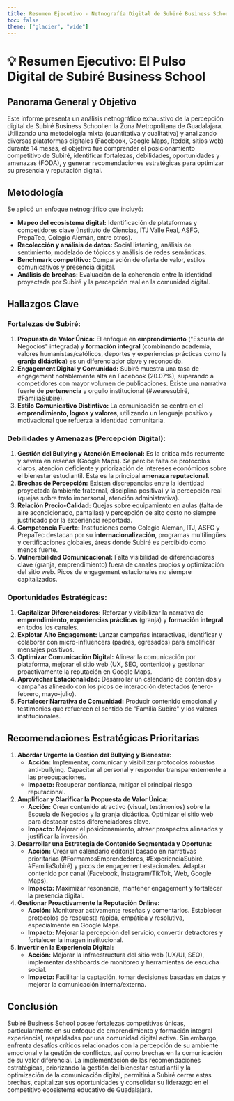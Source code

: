 ```yaml
---
title: Resumen Ejecutivo - Netnografía Digital de Subiré Business School
toc: false
theme: ["glacier", "wide"]
---
```


# 💡 Resumen Ejecutivo: El Pulso Digital de Subiré Business School

## Panorama General y Objetivo

Este informe presenta un análisis netnográfico exhaustivo de la percepción digital de Subiré Business School en la Zona Metropolitana de Guadalajara. Utilizando una metodología mixta (cuantitativa y cualitativa) y analizando diversas plataformas digitales (Facebook, Google Maps, Reddit, sitios web) durante 14 meses, el objetivo fue comprender el posicionamiento competitivo de Subiré, identificar fortalezas, debilidades, oportunidades y amenazas (FODA), y generar recomendaciones estratégicas para optimizar su presencia y reputación digital.

## Metodología

Se aplicó un enfoque netnográfico que incluyó:
- **Mapeo del ecosistema digital:** Identificación de plataformas y competidores clave (Instituto de Ciencias, ITJ Valle Real, ASFG, PrepaTec, Colegio Alemán, entre otros).
- **Recolección y análisis de datos:** Social listening, análisis de sentimiento, modelado de tópicos y análisis de redes semánticas.
- **Benchmark competitivo:** Comparación de oferta de valor, estilos comunicativos y presencia digital.
- **Análisis de brechas:** Evaluación de la coherencia entre la identidad proyectada por Subiré y la percepción real en la comunidad digital.

## Hallazgos Clave

### Fortalezas de Subiré:
1.  **Propuesta de Valor Única:** El enfoque en **emprendimiento** ("Escuela de Negocios" integrada) y **formación integral** (combinando academia, valores humanistas/católicos, deportes y experiencias prácticas como la **granja didáctica**) es un diferenciador clave y reconocido.
2.  **Engagement Digital y Comunidad:** Subiré muestra una tasa de engagement notablemente alta en Facebook (20.07%), superando a competidores con mayor volumen de publicaciones. Existe una narrativa fuerte de **pertenencia** y orgullo institucional (#wearesubiré, #FamiliaSubiré).
3.  **Estilo Comunicativo Distintivo:** La comunicación se centra en el **emprendimiento, logros y valores**, utilizando un lenguaje positivo y motivacional que refuerza la identidad comunitaria.

### Debilidades y Amenazas (Percepción Digital):
1.  **Gestión del Bullying y Atención Emocional:** Es la crítica más recurrente y severa en reseñas (Google Maps). Se percibe falta de protocolos claros, atención deficiente y priorización de intereses económicos sobre el bienestar estudiantil. Esta es la principal **amenaza reputacional**.
2.  **Brechas de Percepción:** Existen discrepancias entre la identidad proyectada (ambiente fraternal, disciplina positiva) y la percepción real (quejas sobre trato impersonal, atención administrativa).
3.  **Relación Precio-Calidad:** Quejas sobre equipamiento en aulas (falta de aire acondicionado, pantallas) y percepción de alto costo no siempre justificado por la experiencia reportada.
4.  **Competencia Fuerte:** Instituciones como Colegio Alemán, ITJ, ASFG y PrepaTec destacan por su **internacionalización**, programas multilingües y certificaciones globales, áreas donde Subiré es percibido como menos fuerte.
5.  **Vulnerabilidad Comunicacional:** Falta visibilidad de diferenciadores clave (granja, emprendimiento) fuera de canales propios y optimización del sitio web. Picos de engagement estacionales no siempre capitalizados.

### Oportunidades Estratégicas:
1.  **Capitalizar Diferenciadores:** Reforzar y visibilizar la narrativa de **emprendimiento**, **experiencias prácticas** (granja) y **formación integral** en todos los canales.
2.  **Explotar Alto Engagement:** Lanzar campañas interactivas, identificar y colaborar con micro-influencers (padres, egresados) para amplificar mensajes positivos.
3.  **Optimizar Comunicación Digital:** Alinear la comunicación por plataforma, mejorar el sitio web (UX, SEO, contenido) y gestionar proactivamente la reputación en Google Maps.
4.  **Aprovechar Estacionalidad:** Desarrollar un calendario de contenidos y campañas alineado con los picos de interacción detectados (enero-febrero, mayo-julio).
5.  **Fortalecer Narrativa de Comunidad:** Producir contenido emocional y testimonios que refuercen el sentido de "Familia Subiré" y los valores institucionales.

## Recomendaciones Estratégicas Prioritarias

1.  **Abordar Urgente la Gestión del Bullying y Bienestar:**
    - **Acción:** Implementar, comunicar y visibilizar protocolos robustos anti-bullying. Capacitar al personal y responder transparentemente a las preocupaciones.
    - **Impacto:** Recuperar confianza, mitigar el principal riesgo reputacional.
2.  **Amplificar y Clarificar la Propuesta de Valor Única:**
    - **Acción:** Crear contenido atractivo (visual, testimonios) sobre la Escuela de Negocios y la granja didáctica. Optimizar el sitio web para destacar estos diferenciadores clave.
    - **Impacto:** Mejorar el posicionamiento, atraer prospectos alineados y justificar la inversión.
3.  **Desarrollar una Estrategia de Contenido Segmentada y Oportuna:**
    - **Acción:** Crear un calendario editorial basado en narrativas prioritarias (#FormamosEmprendedores, #ExperienciaSubiré, #FamiliaSubiré) y picos de engagement estacionales. Adaptar contenido por canal (Facebook, Instagram/TikTok, Web, Google Maps).
    - **Impacto:** Maximizar resonancia, mantener engagement y fortalecer la presencia digital.
4.  **Gestionar Proactivamente la Reputación Online:**
    - **Acción:** Monitorear activamente reseñas y comentarios. Establecer protocolos de respuesta rápida, empática y resolutiva, especialmente en Google Maps.
    - **Impacto:** Mejorar la percepción del servicio, convertir detractores y fortalecer la imagen institucional.
5.  **Invertir en la Experiencia Digital:**
    - **Acción:** Mejorar la infraestructura del sitio web (UX/UI, SEO), implementar dashboards de monitoreo y herramientas de escucha social.
    - **Impacto:** Facilitar la captación, tomar decisiones basadas en datos y mejorar la comunicación interna/externa.

## Conclusión

Subiré Business School posee fortalezas competitivas únicas, particularmente en su enfoque de emprendimiento y formación integral experiencial, respaldadas por una comunidad digital activa. Sin embargo, enfrenta desafíos críticos relacionados con la percepción de su ambiente emocional y la gestión de conflictos, así como brechas en la comunicación de su valor diferencial. La implementación de las recomendaciones estratégicas, priorizando la gestión del bienestar estudiantil y la optimización de la comunicación digital, permitirá a Subiré cerrar estas brechas, capitalizar sus oportunidades y consolidar su liderazgo en el competitivo ecosistema educativo de Guadalajara.

